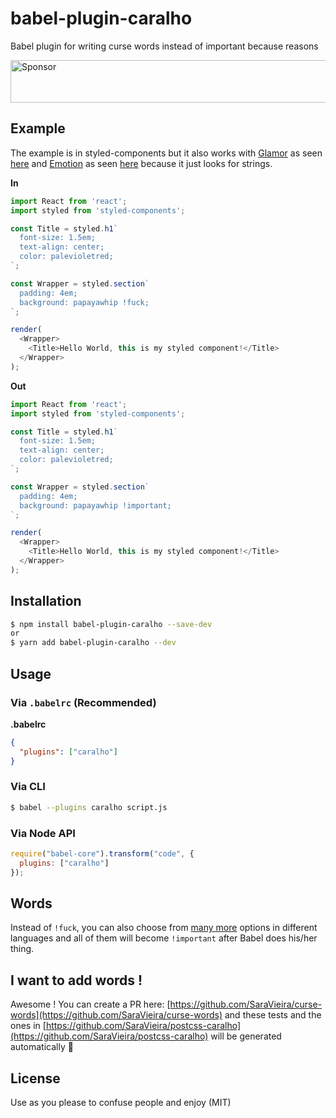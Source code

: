 # babel-plugin-caralho

Babel plugin for writing curse words instead of important because reasons

<a target='_blank' rel='nofollow' href='https://app.codesponsor.io/link/TcwA1EShekGpPzRyQvGn9ysQ/SaraVieira/babel-plugin-caralho'>
  <img alt='Sponsor' width='888' height='68' src='https://app.codesponsor.io/embed/TcwA1EShekGpPzRyQvGn9ysQ/SaraVieira/babel-plugin-caralho.svg' />
</a>

## Example

The example is in styled-components but it also works with [Glamor](https://github.com/threepointone/glamor) as seen [here](https://astexplorer.net/#/gist/6225cf36044cc4b94fc93017d7ec2090/latest) and [Emotion](https://github.com/emotion-js/emotion) as seen [here](https://astexplorer.net/#/gist/a1d088dd71fcaec5cab193f25b4433a6/3ea1da764aec36d0597ae5fd90d20fc0ec1abe74) because it just looks for strings.


**In**

```js
import React from 'react';
import styled from 'styled-components';

const Title = styled.h1`
  font-size: 1.5em;
  text-align: center;
  color: palevioletred;
`;

const Wrapper = styled.section`
  padding: 4em;
  background: papayawhip !fuck;
`;

render(
  <Wrapper>
    <Title>Hello World, this is my styled component!</Title>
  </Wrapper>
);
```

**Out**

```js
import React from 'react';
import styled from 'styled-components';

const Title = styled.h1`
  font-size: 1.5em;
  text-align: center;
  color: palevioletred;
`;

const Wrapper = styled.section`
  padding: 4em;
  background: papayawhip !important;
`;

render(
  <Wrapper>
    <Title>Hello World, this is my styled component!</Title>
  </Wrapper>
);
```

## Installation

```sh
$ npm install babel-plugin-caralho --save-dev
or
$ yarn add babel-plugin-caralho --dev
```

## Usage

### Via `.babelrc` (Recommended)

**.babelrc**

```json
{
  "plugins": ["caralho"]
}
```

### Via CLI

```sh
$ babel --plugins caralho script.js
```

### Via Node API

```javascript
require("babel-core").transform("code", {
  plugins: ["caralho"]
});
```

## Words

Instead of `!fuck`, you can also choose from [many more](https://github.com/SaraVieira/curse-words) options in different languages and all of them will become `!important` after Babel does his/her thing.

## I want to add words !

Awesome ! You can create a PR here:
[https://github.com/SaraVieira/curse-words](https://github.com/SaraVieira/curse-words) and these tests and the ones in [https://github.com/SaraVieira/postcss-caralho](https://github.com/SaraVieira/postcss-caralho) will be generated automatically 🎉


## License

Use as you please to confuse people and enjoy (MIT)
